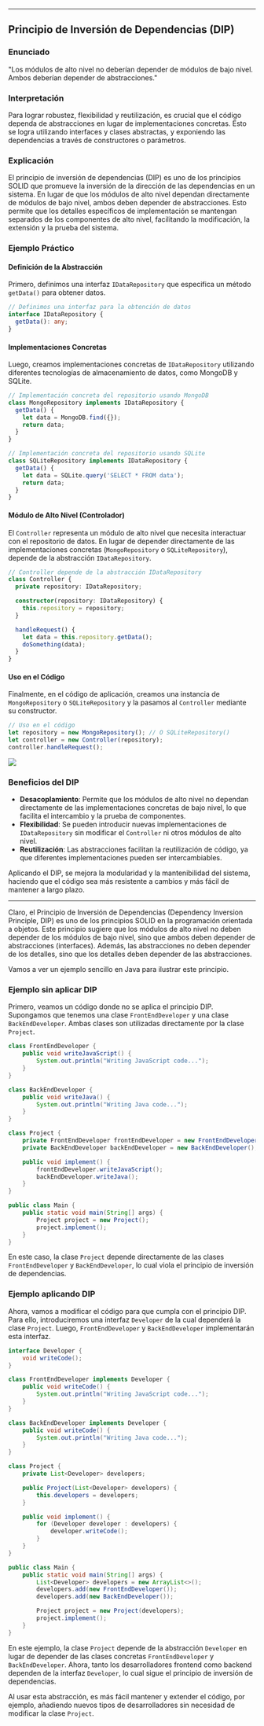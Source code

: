 
----
## Principio de Inversión de Dependencias (DIP)

### Enunciado
"Los módulos de alto nivel no deberían depender de módulos de bajo nivel. Ambos deberían depender de abstracciones."

### Interpretación
Para lograr robustez, flexibilidad y reutilización, es crucial que el código dependa de abstracciones en lugar de implementaciones concretas. Esto se logra utilizando interfaces y clases abstractas, y exponiendo las dependencias a través de constructores o parámetros.

### Explicación
El principio de inversión de dependencias (DIP) es uno de los principios SOLID que promueve la inversión de la dirección de las dependencias en un sistema. En lugar de que los módulos de alto nivel dependan directamente de módulos de bajo nivel, ambos deben depender de abstracciones. Esto permite que los detalles específicos de implementación se mantengan separados de los componentes de alto nivel, facilitando la modificación, la extensión y la prueba del sistema.

### Ejemplo Práctico

#### Definición de la Abstracción
Primero, definimos una interfaz `IDataRepository` que especifica un método `getData()` para obtener datos.

```typescript
// Definimos una interfaz para la obtención de datos
interface IDataRepository {
  getData(): any;
}
```

#### Implementaciones Concretas
Luego, creamos implementaciones concretas de `IDataRepository` utilizando diferentes tecnologías de almacenamiento de datos, como MongoDB y SQLite.

```typescript
// Implementación concreta del repositorio usando MongoDB
class MongoRepository implements IDataRepository {
  getData() {
    let data = MongoDB.find({});
    return data;
  }
}

// Implementación concreta del repositorio usando SQLite
class SQLiteRepository implements IDataRepository {
  getData() {
    let data = SQLite.query('SELECT * FROM data');
    return data;
  }
}
```

#### Módulo de Alto Nivel (Controlador)
El `Controller` representa un módulo de alto nivel que necesita interactuar con el repositorio de datos. En lugar de depender directamente de las implementaciones concretas (`MongoRepository` o `SQLiteRepository`), depende de la abstracción `IDataRepository`.

```typescript
// Controller depende de la abstracción IDataRepository
class Controller {
  private repository: IDataRepository;

  constructor(repository: IDataRepository) {
    this.repository = repository;
  }

  handleRequest() {
    let data = this.repository.getData();
    doSomething(data);
  }
}
```

#### Uso en el Código
Finalmente, en el código de aplicación, creamos una instancia de `MongoRepository` o `SQLiteRepository` y la pasamos al `Controller` mediante su constructor.

```typescript
// Uso en el código
let repository = new MongoRepository(); // O SQLiteRepository()
let controller = new Controller(repository);
controller.handleRequest();
```


![](https://lh7-us.googleusercontent.com/docsz/AD_4nXe0SKgry3nDcsAYroUZ1JRQa6mq5i-ZRYna9ZpJR_EcGJ6sBOkdKM_5m0SHumvZ59J7DWn0oDGzJiVKxKUiEBVRlzKmUCL4ck6uDoF9CwsAVAxzoa0MdKyg32MTut2ATH65Jyb0H2_I6b2KFwBBWA59rBvM?key=VReuh94fGGpJZLGsXsGdUQ)


### Beneficios del DIP
- **Desacoplamiento**: Permite que los módulos de alto nivel no dependan directamente de las implementaciones concretas de bajo nivel, lo que facilita el intercambio y la prueba de componentes.
- **Flexibilidad**: Se pueden introducir nuevas implementaciones de `IDataRepository` sin modificar el `Controller` ni otros módulos de alto nivel.
- **Reutilización**: Las abstracciones facilitan la reutilización de código, ya que diferentes implementaciones pueden ser intercambiables.

Aplicando el DIP, se mejora la modularidad y la mantenibilidad del sistema, haciendo que el código sea más resistente a cambios y más fácil de mantener a largo plazo.


---


Claro, el Principio de Inversión de Dependencias (Dependency Inversion Principle, DIP) es uno de los principios SOLID en la programación orientada a objetos. Este principio sugiere que los módulos de alto nivel no deben depender de los módulos de bajo nivel, sino que ambos deben depender de abstracciones (interfaces). Además, las abstracciones no deben depender de los detalles, sino que los detalles deben depender de las abstracciones.

Vamos a ver un ejemplo sencillo en Java para ilustrar este principio.

### Ejemplo sin aplicar DIP

Primero, veamos un código donde no se aplica el principio DIP. Supongamos que tenemos una clase `FrontEndDeveloper` y una clase `BackEndDeveloper`. Ambas clases son utilizadas directamente por la clase `Project`.

```java
class FrontEndDeveloper {
    public void writeJavaScript() {
        System.out.println("Writing JavaScript code...");
    }
}

class BackEndDeveloper {
    public void writeJava() {
        System.out.println("Writing Java code...");
    }
}

class Project {
    private FrontEndDeveloper frontEndDeveloper = new FrontEndDeveloper();
    private BackEndDeveloper backEndDeveloper = new BackEndDeveloper();

    public void implement() {
        frontEndDeveloper.writeJavaScript();
        backEndDeveloper.writeJava();
    }
}

public class Main {
    public static void main(String[] args) {
        Project project = new Project();
        project.implement();
    }
}
```

En este caso, la clase `Project` depende directamente de las clases `FrontEndDeveloper` y `BackEndDeveloper`, lo cual viola el principio de inversión de dependencias.

### Ejemplo aplicando DIP

Ahora, vamos a modificar el código para que cumpla con el principio DIP. Para ello, introduciremos una interfaz `Developer` de la cual dependerá la clase `Project`. Luego, `FrontEndDeveloper` y `BackEndDeveloper` implementarán esta interfaz.

```java
interface Developer {
    void writeCode();
}

class FrontEndDeveloper implements Developer {
    public void writeCode() {
        System.out.println("Writing JavaScript code...");
    }
}

class BackEndDeveloper implements Developer {
    public void writeCode() {
        System.out.println("Writing Java code...");
    }
}

class Project {
    private List<Developer> developers;

    public Project(List<Developer> developers) {
        this.developers = developers;
    }

    public void implement() {
        for (Developer developer : developers) {
            developer.writeCode();
        }
    }
}

public class Main {
    public static void main(String[] args) {
        List<Developer> developers = new ArrayList<>();
        developers.add(new FrontEndDeveloper());
        developers.add(new BackEndDeveloper());

        Project project = new Project(developers);
        project.implement();
    }
}
```

En este ejemplo, la clase `Project` depende de la abstracción `Developer` en lugar de depender de las clases concretas `FrontEndDeveloper` y `BackEndDeveloper`. Ahora, tanto los desarrolladores frontend como backend dependen de la interfaz `Developer`, lo cual sigue el principio de inversión de dependencias.

Al usar esta abstracción, es más fácil mantener y extender el código, por ejemplo, añadiendo nuevos tipos de desarrolladores sin necesidad de modificar la clase `Project`.